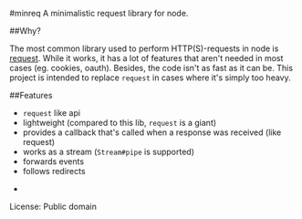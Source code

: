#minreq
A minimalistic request library for node.

##Why?

The most common library used to perform HTTP(S)-requests in node is [request](https://github.com/mikeal/request). While it works, it has a lot of features that aren't needed in most cases (eg. cookies, oauth). Besides, the code isn't as fast as it can be. This project is intended to replace `request` in cases where it's simply too heavy.

##Features
* `request` like api
* lightweight (compared to this lib, `request` is a giant)
* provides a callback that's called when a response was received (like request)
* works as a stream (`Stream#pipe` is supported)
* forwards events
* follows redirects

-

License: Public domain